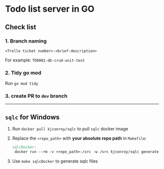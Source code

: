 # Todo list server in GO

## Check list

### 1. Branch naming

`<Trello ticket number>-<brief-description>`

For example: `TD0001-db-crud-unit-test`

### 2. Tidy go mod

Run `go mod tidy`

### 3. create PR to `dev` branch

---

## `sqlc` for Windows

1. Run `docker pull kjconroy/sqlc` to pull `sqlc` docker image

2. Replace the `<repo_path>` with **your absolute repo path** in `Makefile`:

    ```makefile
    sqlcDocker:
     docker run --rm -v <repo_path>:/src -w /src kjconroy/sqlc generate

    ```

3. Use `make sqlcDocker` to generate sqlc files
